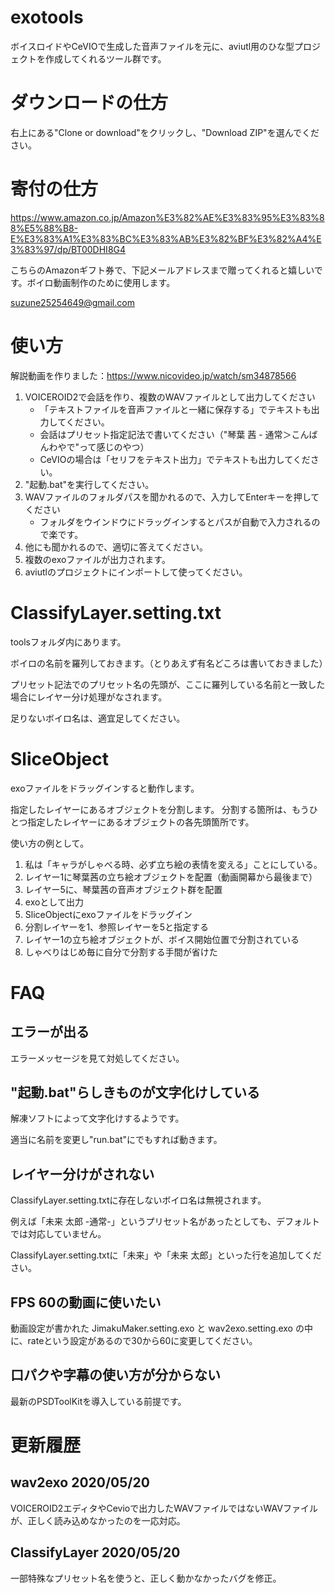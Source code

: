 # exotools
ボイスロイドやCeVIOで生成した音声ファイルを元に、aviutl用のひな型プロジェクトを作成してくれるツール群です。

# ダウンロードの仕方
右上にある"Clone or download"をクリックし、"Download ZIP"を選んでください。

# 寄付の仕方
https://www.amazon.co.jp/Amazon%E3%82%AE%E3%83%95%E3%83%88%E5%88%B8-E%E3%83%A1%E3%83%BC%E3%83%AB%E3%82%BF%E3%82%A4%E3%83%97/dp/BT00DHI8G4

こちらのAmazonギフト券で、下記メールアドレスまで贈ってくれると嬉しいです。ボイロ動画制作のために使用します。

suzune25254649@gmail.com

# 使い方
解説動画を作りました：https://www.nicovideo.jp/watch/sm34878566

1. VOICEROID2で会話を作り、複数のWAVファイルとして出力してください
	- 「テキストファイルを音声ファイルと一緒に保存する」でテキストも出力してください。
	- 会話はプリセット指定記法で書いてください（"琴葉 茜 - 通常＞こんばんわやで"って感じのやつ）
	- CeVIOの場合は「セリフをテキスト出力」でテキストも出力してください。
1. "起動.bat"を実行してください。
1. WAVファイルのフォルダパスを聞かれるので、入力してEnterキーを押してください
	- フォルダをウインドウにドラッグインするとパスが自動で入力されるので楽です。
1. 他にも聞かれるので、適切に答えてください。
1. 複数のexoファイルが出力されます。
1. aviutlのプロジェクトにインポートして使ってください。

# ClassifyLayer.setting.txt
toolsフォルダ内にあります。

ボイロの名前を羅列しておきます。（とりあえず有名どころは書いておきました）

プリセット記法でのプリセット名の先頭が、ここに羅列している名前と一致した場合にレイヤー分け処理がなされます。

足りないボイロ名は、適宜足してください。

# SliceObject
exoファイルをドラッグインすると動作します。

指定したレイヤーにあるオブジェクトを分割します。
分割する箇所は、もうひとつ指定したレイヤーにあるオブジェクトの各先頭箇所です。

使い方の例として。
1. 私は「キャラがしゃべる時、必ず立ち絵の表情を変える」ことにしている。
1. レイヤー1に琴葉茜の立ち絵オブジェクトを配置（動画開幕から最後まで）
1. レイヤー5に、琴葉茜の音声オブジェクト群を配置
1. exoとして出力
1. SliceObjectにexoファイルをドラッグイン
1. 分割レイヤーを1、参照レイヤーを5と指定する
1. レイヤー1の立ち絵オブジェクトが、ボイス開始位置で分割されている
1. しゃべりはじめ毎に自分で分割する手間が省けた

# FAQ
## エラーが出る
エラーメッセージを見て対処してください。

## "起動.bat"らしきものが文字化けしている
解凍ソフトによって文字化けするようです。

適当に名前を変更し"run.bat"にでもすれば動きます。

## レイヤー分けがされない
ClassifyLayer.setting.txtに存在しないボイロ名は無視されます。

例えば「未来 太郎 -通常-」というプリセット名があったとしても、デフォルトでは対応していません。

ClassifyLayer.setting.txtに「未来」や「未来 太郎」といった行を追加してください。

## FPS 60の動画に使いたい
動画設定が書かれた JimakuMaker.setting.exo と wav2exo.setting.exo の中に、rateという設定があるので30から60に変更してください。

## 口パクや字幕の使い方が分からない
最新のPSDToolKitを導入している前提です。

# 更新履歴
## wav2exo 2020/05/20
VOICEROID2エディタやCevioで出力したWAVファイルではないWAVファイルが、正しく読み込めなかったのを一応対応。

## ClassifyLayer 2020/05/20
一部特殊なプリセット名を使うと、正しく動かなかったバグを修正。
